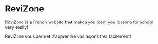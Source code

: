 # ReviZone

ReviZone is a French website that makes you learn you lessons for school very easily!

ReviZone vous permet d'apprendre vos leçons très facilement!
